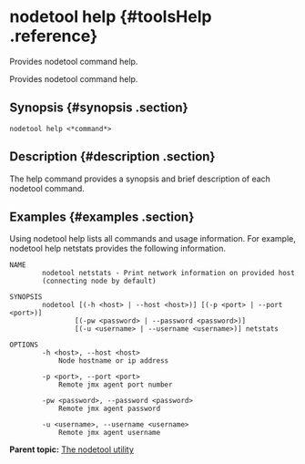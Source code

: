 # nodetool help {#toolsHelp .reference}

Provides nodetool command help.

Provides nodetool command help.

## Synopsis {#synopsis .section}

```language-bash
nodetool help <*command*>
```

## Description {#description .section}

The help command provides a synopsis and brief description of each nodetool command.

## Examples {#examples .section}

Using nodetool help lists all commands and usage information. For example, nodetool help netstats provides the following information.

```
NAME
        nodetool netstats - Print network information on provided host
        (connecting node by default)

SYNOPSIS
        nodetool [(-h <host> | --host <host>)] [(-p <port> | --port <port>)]
                [(-pw <password> | --password <password>)]
                [(-u <username> | --username <username>)] netstats

OPTIONS
        -h <host>, --host <host>
            Node hostname or ip address

        -p <port>, --port <port>
            Remote jmx agent port number

        -pw <password>, --password <password>
            Remote jmx agent password

        -u <username>, --username <username>
            Remote jmx agent username

```

**Parent topic:** [The nodetool utility](../../cassandra/tools/toolsNodetool.md)

